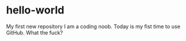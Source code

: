 # hello-world
My first new repository
I am a coding noob. Today is my fist time to use GitHub.
What the fuck?
